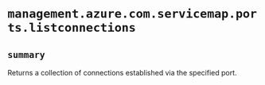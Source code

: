 # `management.azure.com.servicemap.ports.listconnections`

## `summary`
Returns a collection of connections established via the specified port.


